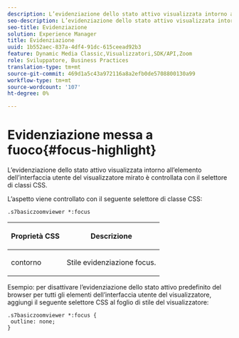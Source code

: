 ```yaml
---
description: L’evidenziazione dello stato attivo visualizzata intorno all’elemento dell’interfaccia utente del visualizzatore mirato è controllata con il selettore di classi CSS.
seo-description: L’evidenziazione dello stato attivo visualizzata intorno all’elemento dell’interfaccia utente del visualizzatore mirato è controllata con il selettore di classi CSS.
seo-title: Evidenziazione
solution: Experience Manager
title: Evidenziazione
uuid: 1b552aec-837a-4df4-91dc-615ceead92b3
feature: Dynamic Media Classic,Visualizzatori,SDK/API,Zoom
role: Sviluppatore, Business Practices
translation-type: tm+mt
source-git-commit: 469d1a5c43a972116a8a2efb0de5708800130a99
workflow-type: tm+mt
source-wordcount: '107'
ht-degree: 0%

---
```



# Evidenziazione messa a fuoco{#focus-highlight}

L’evidenziazione dello stato attivo visualizzata intorno all’elemento dell’interfaccia utente del visualizzatore mirato è controllata con il selettore di classi CSS.

<!--<a id="section_061E550C1C1D4DB2BD663A898895B38C"></a>-->

L’aspetto viene controllato con il seguente selettore di classe CSS:

```
.s7basiczoomviewer *:focus
```

<table id="table_94EE3F5BBE4547C0B4943471CEE7EDE4"> 
 <thead> 
  <tr> 
   <th colname="col1" class="entry"> <p> Proprietà CSS </p> </th> 
   <th colname="col2" class="entry"> <p>Descrizione </p> </th> 
  </tr> 
 </thead>
 <tbody> 
  <tr> 
   <td colname="col1"> <p> <span class="codeph"> contorno  </span> </p> </td> 
   <td colname="col2"> <p>Stile evidenziazione focus. </p> </td> 
  </tr> 
 </tbody> 
</table>

Esempio: per disattivare l’evidenziazione dello stato attivo predefinito del browser per tutti gli elementi dell’interfaccia utente del visualizzatore, aggiungi il seguente selettore CSS al foglio di stile del visualizzatore:

```
.s7basiczoomviewer *:focus { 
 outline: none; 
}
```

